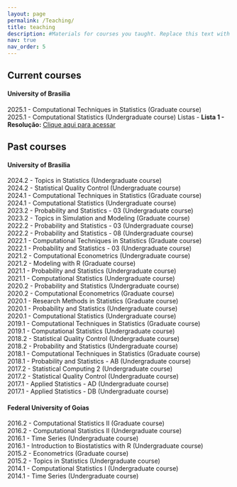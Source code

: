 ```yaml
---
layout: page
permalink: /Teaching/
title: teaching
description: #Materials for courses you taught. Replace this text with your description.
nav: true
nav_order: 5
---
```




## Current courses 

#### University of Brasilia

2025.1 - Computational Techniques in Statistics (Graduate course)\
2025.1 - Computational Statistics (Undergraduate course)
         Listas
         - **Lista 1 - Resolução:** [Clique aqui para acessar](https://drive.google.com/file/d/1aRDyIcKUr9wDTLEh9E-MmxuKQNFaQNtF/view?usp=sharing) 

## Past courses

#### University of Brasilia
2024.2 - Topics in Statistics (Undergraduate course)\
2024.2 - Statistical Quality Control (Undergraduate course)\
2024.1 - Computational Techniques in Statistics (Graduate course)\
2024.1 - Computational Statistics (Undergraduate course)\
2023.2 - Probability and Statistics - 03 (Undergraduate course)\
2023.2 - Topics in Simulation and Modeling (Graduate course)\
2022.2 - Probability and Statistics - 03 (Undergraduate course)\
2022.2 - Probability and Statistics - 08 (Undergraduate course)\
2022.1 - Computational Techniques in Statistics (Graduate course)\
2022.1 - Probability and Statistics - 03 (Undergraduate course)\
2021.2 - Computational Econometrics (Undergraduate course)\
2021.2 - Modeling with R (Graduate course)\
2021.1 - Probability and Statistics (Undergraduate course)\
2021.1 - Computational Statistics (Undergraduate course)\
2020.2 - Probability and Statistics (Undergraduate course)\
2020.2 - Computational Econometrics (Graduate course)\
2020.1 - Research Methods in Statistics (Graduate course)\
2020.1 - Probability and Statistics (Undergraduate course)\
2020.1 - Computational Statistics (Undergraduate course)\
2019.1 - Computational Techniques in Statistics (Graduate course)\
2019.1 - Computational Statistics (Undergraduate course)\
2018.2 - Statistical Quality Control (Undergraduate course)\
2018.2 - Probability and Statistics (Undergraduate course)\
2018.1 - Computational Techniques in Statistics (Graduate course)\
2018.1 - Probability and Statistics - AB (Undergraduate course)\
2017.2 - Statistical Computing 2 (Undergraduate course)\
2017.2 - Statistical Quality Control (Undergraduate course)\
2017.1 - Applied Statistics - AD (Undergraduate course) \
2017.1 - Applied Statistics - DB (Undergraduate course)

#### Federal University of Goias

2016.2 - Computational Statistics II (Graduate course)\
2016.2 - Computational Statistics II (Undergraduate course)\
2016.1 - Time Series (Undergraduate course)\
2016.1 - Introduction to Biostatistics with R (Undergraduate course)\
2015.2 - Econometrics (Graduate course)\
2015.2 - Topics in Statistics (Undergraduate course)\
2014.1 - Computational Statistics I (Undergraduate course)\
2014.1 - Time Series (Undergraduate course)
